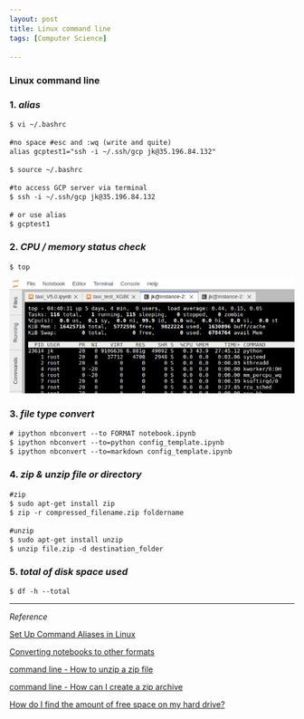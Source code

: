 ```yaml
---
layout: post
title: Linux command line
tags: [Computer Science]

---
```


### Linux command line

### 1. *alias*

```
$ vi ~/.bashrc

#no space #esc and :wq (write and quite)
alias gcptest1="ssh -i ~/.ssh/gcp jk@35.196.84.132"

$ source ~/.bashrc

#to access GCP server via terminal
$ ssh -i ~/.ssh/gcp jk@35.196.84.132

# or use alias
$ gcptest1

```

### 2. *CPU / memory status check*

```
$ top
```

![alt text](/assets/img/cpu_memory.png)


### 3. *file type convert*

```
# ipython nbconvert --to FORMAT notebook.ipynb
$ ipython nbconvert --to=python config_template.ipynb
$ ipython nbconvert --to=markdown config_template.ipynb

```

### 4. *zip & unzip file or directory*

```
#zip
$ sudo apt-get install zip
$ zip -r compressed_filename.zip foldername

#unzip
$ sudo apt-get install unzip
$ unzip file.zip -d destination_folder

```

### 5. *total of disk space used*

```
$ df -h --total
```



***

*Reference*

[Set Up Command Aliases in Linux](http://www.hostingadvice.com/how-to/set-command-aliases-linuxubuntudebian/)

[Converting notebooks to other formats](https://ipython.org/ipython-doc/3/notebook/nbconvert.html)

[command line - How to unzip a zip file](https://askubuntu.com/questions/86849/how-to-unzip-a-zip-file-from-the-terminal)

[command line - How can I create a zip archive](https://askubuntu.com/questions/58889/how-can-i-create-a-zip-archive-of-a-whole-directory-via-terminal-without-hidden)

[How do I find the amount of free space on my hard drive?](https://askubuntu.com/questions/73160/how-do-i-find-the-amount-of-free-space-on-my-hard-drive)
